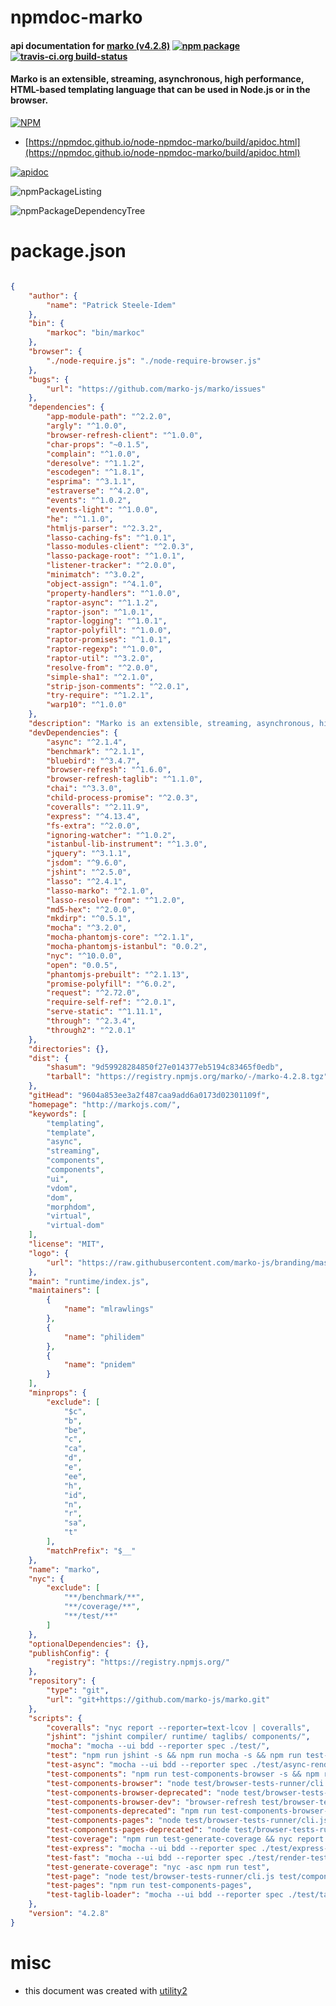 # npmdoc-marko

#### api documentation for  [marko (v4.2.8)](http://markojs.com/)  [![npm package](https://img.shields.io/npm/v/npmdoc-marko.svg?style=flat-square)](https://www.npmjs.org/package/npmdoc-marko) [![travis-ci.org build-status](https://api.travis-ci.org/npmdoc/node-npmdoc-marko.svg)](https://travis-ci.org/npmdoc/node-npmdoc-marko)

#### Marko is an extensible, streaming, asynchronous, high performance, HTML-based templating language that can be used in Node.js or in the browser.

[![NPM](https://nodei.co/npm/marko.png?downloads=true&downloadRank=true&stars=true)](https://www.npmjs.com/package/marko)

- [https://npmdoc.github.io/node-npmdoc-marko/build/apidoc.html](https://npmdoc.github.io/node-npmdoc-marko/build/apidoc.html)

[![apidoc](https://npmdoc.github.io/node-npmdoc-marko/build/screenCapture.buildCi.browser.%252Ftmp%252Fbuild%252Fapidoc.html.png)](https://npmdoc.github.io/node-npmdoc-marko/build/apidoc.html)

![npmPackageListing](https://npmdoc.github.io/node-npmdoc-marko/build/screenCapture.npmPackageListing.svg)

![npmPackageDependencyTree](https://npmdoc.github.io/node-npmdoc-marko/build/screenCapture.npmPackageDependencyTree.svg)



# package.json

```json

{
    "author": {
        "name": "Patrick Steele-Idem"
    },
    "bin": {
        "markoc": "bin/markoc"
    },
    "browser": {
        "./node-require.js": "./node-require-browser.js"
    },
    "bugs": {
        "url": "https://github.com/marko-js/marko/issues"
    },
    "dependencies": {
        "app-module-path": "^2.2.0",
        "argly": "^1.0.0",
        "browser-refresh-client": "^1.0.0",
        "char-props": "~0.1.5",
        "complain": "^1.0.0",
        "deresolve": "^1.1.2",
        "escodegen": "^1.8.1",
        "esprima": "^3.1.1",
        "estraverse": "^4.2.0",
        "events": "^1.0.2",
        "events-light": "^1.0.0",
        "he": "^1.1.0",
        "htmljs-parser": "^2.3.2",
        "lasso-caching-fs": "^1.0.1",
        "lasso-modules-client": "^2.0.3",
        "lasso-package-root": "^1.0.1",
        "listener-tracker": "^2.0.0",
        "minimatch": "^3.0.2",
        "object-assign": "^4.1.0",
        "property-handlers": "^1.0.0",
        "raptor-async": "^1.1.2",
        "raptor-json": "^1.0.1",
        "raptor-logging": "^1.0.1",
        "raptor-polyfill": "^1.0.0",
        "raptor-promises": "^1.0.1",
        "raptor-regexp": "^1.0.0",
        "raptor-util": "^3.2.0",
        "resolve-from": "^2.0.0",
        "simple-sha1": "^2.1.0",
        "strip-json-comments": "^2.0.1",
        "try-require": "^1.2.1",
        "warp10": "^1.0.0"
    },
    "description": "Marko is an extensible, streaming, asynchronous, high performance, HTML-based templating language that can be used in Node.js or in the browser.",
    "devDependencies": {
        "async": "^2.1.4",
        "benchmark": "^2.1.1",
        "bluebird": "^3.4.7",
        "browser-refresh": "^1.6.0",
        "browser-refresh-taglib": "^1.1.0",
        "chai": "^3.3.0",
        "child-process-promise": "^2.0.3",
        "coveralls": "^2.11.9",
        "express": "^4.13.4",
        "fs-extra": "^2.0.0",
        "ignoring-watcher": "^1.0.2",
        "istanbul-lib-instrument": "^1.3.0",
        "jquery": "^3.1.1",
        "jsdom": "^9.6.0",
        "jshint": "^2.5.0",
        "lasso": "^2.4.1",
        "lasso-marko": "^2.1.0",
        "lasso-resolve-from": "^1.2.0",
        "md5-hex": "^2.0.0",
        "mkdirp": "^0.5.1",
        "mocha": "^3.2.0",
        "mocha-phantomjs-core": "^2.1.1",
        "mocha-phantomjs-istanbul": "0.0.2",
        "nyc": "^10.0.0",
        "open": "0.0.5",
        "phantomjs-prebuilt": "^2.1.13",
        "promise-polyfill": "^6.0.2",
        "request": "^2.72.0",
        "require-self-ref": "^2.0.1",
        "serve-static": "^1.11.1",
        "through": "^2.3.4",
        "through2": "^2.0.1"
    },
    "directories": {},
    "dist": {
        "shasum": "9d59928284850f27e014377eb5194c83465f0edb",
        "tarball": "https://registry.npmjs.org/marko/-/marko-4.2.8.tgz"
    },
    "gitHead": "9604a853ee3a2f487caa9add6a0173d02301109f",
    "homepage": "http://markojs.com/",
    "keywords": [
        "templating",
        "template",
        "async",
        "streaming",
        "components",
        "components",
        "ui",
        "vdom",
        "dom",
        "morphdom",
        "virtual",
        "virtual-dom"
    ],
    "license": "MIT",
    "logo": {
        "url": "https://raw.githubusercontent.com/marko-js/branding/master/marko-logo-small.png"
    },
    "main": "runtime/index.js",
    "maintainers": [
        {
            "name": "mlrawlings"
        },
        {
            "name": "philidem"
        },
        {
            "name": "pnidem"
        }
    ],
    "minprops": {
        "exclude": [
            "$c",
            "b",
            "be",
            "c",
            "ca",
            "d",
            "e",
            "ee",
            "h",
            "id",
            "n",
            "r",
            "sa",
            "t"
        ],
        "matchPrefix": "$__"
    },
    "name": "marko",
    "nyc": {
        "exclude": [
            "**/benchmark/**",
            "**/coverage/**",
            "**/test/**"
        ]
    },
    "optionalDependencies": {},
    "publishConfig": {
        "registry": "https://registry.npmjs.org/"
    },
    "repository": {
        "type": "git",
        "url": "git+https://github.com/marko-js/marko.git"
    },
    "scripts": {
        "coveralls": "nyc report --reporter=text-lcov | coveralls",
        "jshint": "jshint compiler/ runtime/ taglibs/ components/",
        "mocha": "mocha --ui bdd --reporter spec ./test/",
        "test": "npm run jshint -s && npm run mocha -s && npm run test-components -s && npm run test-components-deprecated -s",
        "test-async": "mocha --ui bdd --reporter spec ./test/async-render-test",
        "test-components": "npm run test-components-browser -s && npm run test-components-pages -s",
        "test-components-browser": "node test/browser-tests-runner/cli.js test/components-browser-tests.js --automated",
        "test-components-browser-deprecated": "node test/browser-tests-runner/cli.js test/deprecated-components-browser-tests.js --automated && npm run test-components-pages-deprecated -s",
        "test-components-browser-dev": "browser-refresh test/browser-tests-runner/cli.js test/components-browser-tests.js --server",
        "test-components-deprecated": "npm run test-components-browser-deprecated -s && npm run test-components-pages-deprecated -s",
        "test-components-pages": "node test/browser-tests-runner/cli.js --pages --automated",
        "test-components-pages-deprecated": "node test/browser-tests-runner/cli.js --pagesDeprecated --automated",
        "test-coverage": "npm run test-generate-coverage && nyc report --reporter=html && open ./coverage/index.html",
        "test-express": "mocha --ui bdd --reporter spec ./test/express-test",
        "test-fast": "mocha --ui bdd --reporter spec ./test/render-test",
        "test-generate-coverage": "nyc -asc npm run test",
        "test-page": "node test/browser-tests-runner/cli.js test/components-browser-tests.js --automated --page",
        "test-pages": "npm run test-components-pages",
        "test-taglib-loader": "mocha --ui bdd --reporter spec ./test/taglib-loader-test"
    },
    "version": "4.2.8"
}
```



# misc
- this document was created with [utility2](https://github.com/kaizhu256/node-utility2)
